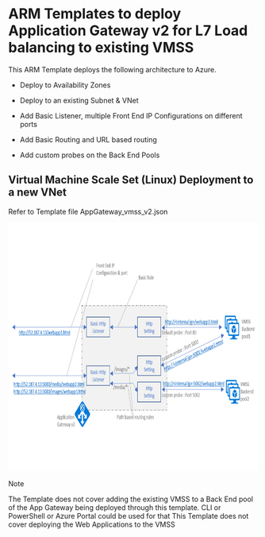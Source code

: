 
# ARM Templates to deploy Application Gateway v2 for L7 Load balancing to existing VMSS

This ARM Template deploys the following architecture to Azure. 

- Deploy to Availability Zones

- Deploy to an existing Subnet & VNet

- Add Basic Listener, multiple Front End IP Configurations on different ports

- Add Basic Routing and URL based routing

- Add custom probes on the Back End Pools

## Virtual Machine Scale Set (Linux) Deployment to a new VNet

Refer to Template file AppGateway_vmss_v2.json

<img src="../images/appgateway.PNG" alt="drawing" height="500px">

> [!NOTE]
> The Template does not cover adding the existing VMSS to a Back End pool of the App Gateway being deployed through this template. CLI or PowerShell or Azure Portal could be used for that
This Template does not cover deploying the Web Applications to the VMSS
